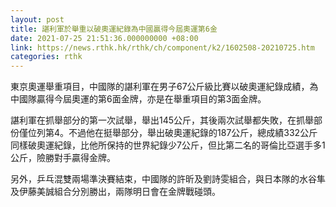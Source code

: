 ```yaml
---
layout: post
title: 諶利軍於舉重以破奧運紀錄為中國贏得今屆奧運第6金
date: 2021-07-25 21:51:36.000000000 +08:00
link: https://news.rthk.hk/rthk/ch/component/k2/1602508-20210725.htm
categories: rthk
---
```


東京奧運舉重項目，中國隊的諶利軍在男子67公斤級比賽以破奧運紀錄成績，為中國隊贏得今屆奧運的第6面金牌，亦是在舉重項目的第3面金牌。

諶利軍在抓舉部分的第一次試舉，舉出145公斤，其後兩次試舉都失敗，在抓舉部份僅位列第4。不過他在挺舉部分，舉出破奧運紀錄的187公斤，總成績332公斤同樣破奧運紀錄，比他所保持的世界紀錄少7公斤，但比第二名的哥倫比亞選手多1公斤，險勝對手贏得金牌。

另外，乒乓混雙兩場準決賽結束，中國隊的許昕及劉詩雯組合，與日本隊的水谷隼及伊藤美誠組合分別勝出，兩隊明日會在金牌戰碰頭。
